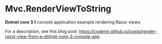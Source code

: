 # Mvc.RenderViewToString

**Dotnet core 3.1** console application example rendering Razor views.

For a description, see this blog post: https://codernr.github.io/posts/render-razor-view-from-a-dotnet-core-3-console-app